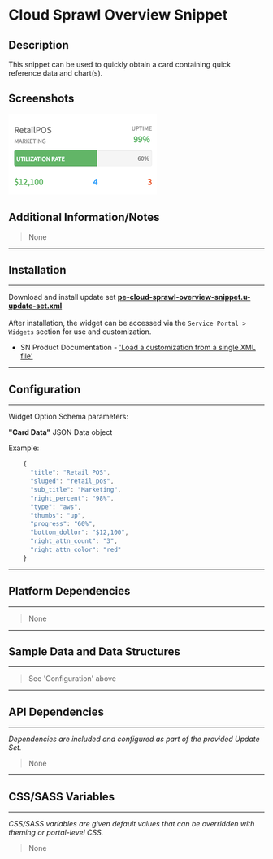 # Cloud Sprawl Overview Snippet

## Description

This snippet can be used to quickly obtain a card containing quick reference data and chart(s).

## Screenshots
![alt text](../images/pe-cloud-sprawl-overview-snippet.png "Tabs Selector - No tab selection")

## Additional Information/Notes
> None
---
## Installation
---
Download and install update set **[pe-cloud-sprawl-overview-snippet.u-update-set.xml](https://github.com/platform-experience/serviceportal-widget-library/blob/master/pe-cloud-sprawl-overview-snippet/pe-cloud-sprawl-overview-snippet.u-update-set.xml)** <br/><br/>
After installation, the widget can be accessed via the `Service Portal > Widgets` section for use and customization.<br/>
* SN Product Documentation - ['Load a customization from a single XML file'](https://docs.servicenow.com/bundle/jakarta-application-development/page/build/system-update-sets/task/t_SaveAnUpdateSetAsAnXMLFile.html)

---
## Configuration
---
Widget Option Schema parameters:

**"Card Data"** JSON Data object

Example:

```javascript
    {
      "title": "Retail POS",
      "sluged": "retail_pos",
      "sub_title": "Marketing",
      "right_percent": "98%",
      "type": "aws",
      "thumbs": "up",
      "progress": "60%",
      "bottom_dollor": "$12,100",
      "right_attn_count": "3",
      "right_attn_color": "red"
    }
```
---
## Platform Dependencies
---
> None
---
## Sample Data and Data Structures
---
> See 'Configuration' above
---
## API Dependencies
---
<i>Dependencies are included and configured as part of the provided Update Set.</i>
> None
---
## CSS/SASS Variables
---
_CSS/SASS variables are given default values that can be overridden with theming or portal-level CSS._
> None
